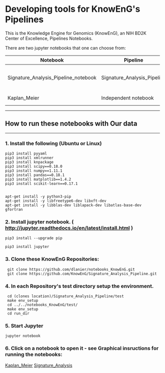 # Developing tools for KnowEnG's Pipelines 
This is the Knowledge Engine for Genomics (KnowEnG), an NIH BD2K Center of Excellence, Pipelines Notebooks.

There are two jupyter notebooks that one can choose from:

| **Notebook**                                      | **Pipeline**                        | **Parameters** |
| ------------------------------------------------ | -------------------------------------| -------------- |
| Signature_Analysis_Pipeline_notebook             | Signature_Analysis_Pipeline          | Signature Analysis parameter files |
| Kaplan_Meier                                     | Independent notebook                 | notebook settings|

* * * 
## How to run these notebooks with Our data
* * * 
 
### 1. Install the following (Ubuntu or Linux)
  ```
 pip3 install pyyaml
 pip3 install xmlrunner
 pip3 install knpackage
 pip3 install scipy==0.18.0
 pip3 install numpy==1.11.1
 pip3 install pandas==0.18.1
 pip3 install matplotlib==1.4.2
 pip3 install scikit-learn==0.17.1
 
 
 apt-get install -y python3-pip
 apt-get install -y libfreetype6-dev libxft-dev
 apt-get install -y libblas-dev liblapack-dev libatlas-base-dev gfortran
```

### 2. Install jupyter notebook. ( http://jupyter.readthedocs.io/en/latest/install.html )
```
pip3 install --upgrade pip

pip3 install jupyter
```

### 3. Clone these KnowEnG Repositories:
```
 git clone https://github.com/dlanier/notebooks_KnowEnG.git
 git clone https://github.com/KnowEnG/Signature_Analysis_Pipeline.git
```

### 4. In each Repository's test directory setup the environment.
```
 cd (clones location)/Signature_Analysis_Pipeline/test
 make env_setup
 cd ../../notebooks_KnowEnG/test/
 make env_setup
 cd run_dir
```

### 5. Start Jupyter
```
jupyter notebook
```

### 6. Click on a notebook to open it - see Graphical insructions for running the notebooks:
[Kaplan_Meier](https://github.com/dlanier/notebooks_KnowEnG/blob/master/docs/Kaplan_Meier.md)
[Signature_Analysis](https://github.com/dlanier/notebooks_KnowEnG/blob/master/docs/Signature_Analysis.md)

